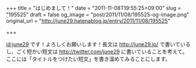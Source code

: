 +++
title = "はじめまして！"
date = "2011-11-08T19:55:25+09:00"
slug = "195525"
draft = false
og_image = "post/2011/11/08/195525-og-image.png"
original_url = "http://june29.hatenablog.jp/entry/2011/11/08/195525"

+++

<p><a href="../">id:june29</a> です！よろしくお願いします！長文は <a href="http://june29.jp/" target="_blank">http://june29.jp/</a> で書いているし、ごく短かい短文は <a href="http://twitter.com/june29" target="_blank">http://twitter.com/june29</a> に書いていることを考えて。ここには「タイトルをつけたい短文」を書き溜めてみることにします。</p>

